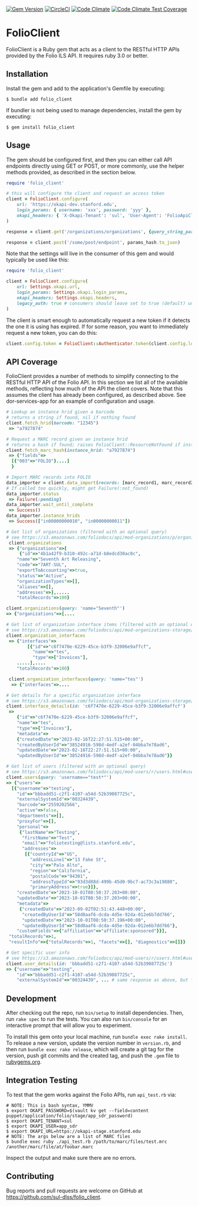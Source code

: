 [![Gem Version](https://badge.fury.io/rb/folio_client.svg)](https://badge.fury.io/rb/folio_client)
[![CircleCI](https://dl.circleci.com/status-badge/img/gh/sul-dlss/folio_client/tree/main.svg?style=svg)](https://dl.circleci.com/status-badge/redirect/gh/sul-dlss/folio_client/tree/main)
[![Code Climate](https://api.codeclimate.com/v1/badges/34dd73ba47058709c666/maintainability)](https://codeclimate.com/github/sul-dlss/folio_client/maintainability)
[![Code Climate Test Coverage](https://api.codeclimate.com/v1/badges/34dd73ba47058709c666/test_coverage)](https://codeclimate.com/github/sul-dlss/folio_client/test_coverage)

# FolioClient

FolioClient is a Ruby gem that acts as a client to the RESTful HTTP APIs provided by the Folio ILS API. It requires ruby 3.0 or better.

## Installation

Install the gem and add to the application's Gemfile by executing:

    $ bundle add folio_client

If bundler is not being used to manage dependencies, install the gem by executing:

    $ gem install folio_client

## Usage

The gem should be configured first, and then you can either call API endpoints directly using GET or POST, or more commonly, use the helper methods provided, as described in the section below.

```ruby
require 'folio_client'

# this will configure the client and request an access token
client = FolioClient.configure(
    url: 'https://okapi-dev.stanford.edu',
    login_params: { username: 'xxx', password: 'yyy' },
    okapi_headers: { 'X-Okapi-Tenant': 'sul', 'User-Agent': 'FolioApiClient' }
)

response = client.get('/organizations/organizations', {query_string_param: 'abcdef'})

response = client.post('/some/post/endpoint', params_hash.to_json)
```

Note that the settings will live in the consumer of this gem and would typically be used like this:

```ruby
require 'folio_client'

client = FolioClient.configure(
    url: Settings.okapi.url,
    login_params: Settings.okapi.login_params,
    okapi_headers: Settings.okapi.headers,
    legacy_auth: true # consumers should leave set to true (default) until /login-with-expiry endpoint enabled in Poppy
)
```

The client is smart enough to automatically request a new token if it detects the one it is using has expired. If for some reason, you want to immediately request a new token, you can do this:

```ruby
client.config.token = FolioClient::Authenticator.token(client.config.login_params, client.connection, client.config.legacy_auth, client.cookie_jar)
```

## API Coverage

FolioClient provides a number of methods to simplify connecting to the RESTful HTTP API of the Folio API. In this section we list all of the available methods, reflecting how much of the API the client covers. Note that this assumes the client has already been configured, as described above. See dor-services-app for an example of configuration and usage.

```ruby
# Lookup an instance hrid given a barcode
# returns a string if found, nil if nothing found
client.fetch_hrid(barcode: "12345")
 => "a7927874"

# Request a MARC record given an instance hrid
# returns a hash if found; raises FolioClient::ResourceNotFound if instance_hrid not found
client.fetch_marc_hash(instance_hrid: "a7927874")
 => {"fields"=>
  [{"003"=>"FOLIO"}....]
  }

# Import MARC records into FOLIO
data_importer = client.data_import(records: [marc_record1, marc_record2], job_profile_id: '4ba4f4ab', job_profile_name: 'ETDs')
# If called too quickly, might get Failure(:not_found)
data_importer.status
 => Failure(:pending)
data_importer.wait_until_complete
 => Success()
data_importer.instance_hrids
 => Success(["in00000000010", "in00000000011"])

# Get list of organizations (filtered with an optional query)
# see https://s3.amazonaws.com/foliodocs/api/mod-organizations/p/organizations.html#organizations_organizations_get
 client.organizations
 => {"organizations"=>[
     {"id"=>"4b1a42f9-b310-492c-a71d-b8edcd30ac0c",
    "name"=>"Seventh Art Releasing",
    "code"=>"7ART-SUL",
    "exportToAccounting"=>true,
    "status"=>"Active",
    "organizationTypes"=>[],
    "aliases"=>[],
    "addresses"=>],.....
    "totalRecords"=>100}

client.organizations(query: 'name="Seventh"')
=> {"organizations"=>[....

# Get list of organization interface items (filtered with an optional query)
# see https://s3.amazonaws.com/foliodocs/api/mod-organizations-storage/p/interface.html#organizations_storage_interfaces_get
client.organization_interfaces
 => {"interfaces"=>
        [{"id"=>"c6f7470e-6229-45ce-b3f9-32006e9affcf",
          "name"=>"tes",
          "type"=>["Invoices"],
    .....],....
    "totalRecords"=>100}

 client.organization_interfaces(query: 'name="tes"')
  => {"interfaces"=>....

# Get details for a specific organization interface
# see https://s3.amazonaws.com/foliodocs/api/mod-organizations-storage/p/interface.html#organizations_storage_interfaces__id__get
client.interface_details(id: 'c6f7470e-6229-45ce-b3f9-32006e9affcf')
 =>
    {"id"=>"c6f7470e-6229-45ce-b3f9-32006e9affcf",
    "name"=>"tes",
    "type"=>["Invoices"],
    "metadata"=>
    {"createdDate"=>"2023-02-16T22:27:51.515+00:00",
    "createdByUserId"=>"38524916-598d-4edf-a2ef-04bba7e78ad6",
    "updatedDate"=>"2023-02-16T22:27:51.515+00:00",
    "updatedByUserId"=>"38524916-598d-4edf-a2ef-04bba7e78ad6"}}

# Get list of users (filtered with an optional query)
# see https://s3.amazonaws.com/foliodocs/api/mod-users/r/users.html#users_get
client.users(query: 'username=="test*"')
=> {"users"=>
  [{"username"=>"testing",
    "id"=>"bbbadd51-c2f1-4107-a54d-52b39087725c",
    "externalSystemId"=>"00324439",
    "barcode"=>"2559202566",
    "active"=>false,
    "departments"=>[],
    "proxyFor"=>[],
    "personal"=>
     {"lastName"=>"Testing",
      "firstName"=>"Test",
      "email"=>"foliotesting@lists.stanford.edu",
      "addresses"=>
       [{"countryId"=>"US",
         "addressLine1"=>"13 Fake St",
         "city"=>"Palo Alto",
         "region"=>"California",
         "postalCode"=>"94301",
         "addressTypeId"=>"93d3d88d-499b-45d0-9bc7-ac73c3a19880",
         "primaryAddress"=>true}]},
    "createdDate"=>"2023-10-01T08:50:37.203+00:00",
    "updatedDate"=>"2023-10-01T08:50:37.203+00:00",
    "metadata"=>
     {"createdDate"=>"2023-09-02T02:51:43.448+00:00",
      "createdByUserId"=>"58d0aaf6-dcda-4d5e-92da-012e6b7dd766",
      "updatedDate"=>"2023-10-01T08:50:37.196+00:00",
      "updatedByUserId"=>"58d0aaf6-dcda-4d5e-92da-012e6b7dd766"},
    "customFields"=>{"affiliation"=>"affiliate:sponsored"}}],
 "totalRecords"=>1,
 "resultInfo"=>{"totalRecords"=>1, "facets"=>[], "diagnostics"=>[]}}

# Get specific user info
# see https://s3.amazonaws.com/foliodocs/api/mod-users/r/users.html#users_get
client.user_details(id: 'bbbadd51-c2f1-4107-a54d-52b39087725c')
=> {"username"=>"testing",
    "id"=>"bbbadd51-c2f1-4107-a54d-52b39087725c",
    "externalSystemId"=>"00324439", ... # same response as above, but for single user
```

## Development

After checking out the repo, run `bin/setup` to install dependencies. Then, run `rake spec` to run the tests. You can also run `bin/console` for an interactive prompt that will allow you to experiment.

To install this gem onto your local machine, run `bundle exec rake install`. To release a new version, update the version number in `version.rb`, and then run `bundle exec rake release`, which will create a git tag for the version, push git commits and the created tag, and push the `.gem` file to [rubygems.org](https://rubygems.org).

## Integration Testing

To test that the gem works against the Folio APIs, run `api_test.rb` via:

```shell
# NOTE: This is bash syntax, YMMV
$ export OKAPI_PASSWORD=$(vault kv get --field=content puppet/application/folio/stage/app_sdr_password)
$ export OKAPI_TENANT=sul
$ export OKAPI_USER=app_sdr
$ export OKAPI_URL=https://okapi-stage.stanford.edu
# NOTE: The args below are a list of MARC files
$ bundle exec ruby ./api_test.rb /path/to/marc/files/test.mrc /another/marc/file/at/foobar.marc
```

Inspect the output and make sure there are no errors.

## Contributing

Bug reports and pull requests are welcome on GitHub at https://github.com/sul-dlss/folio_client.
